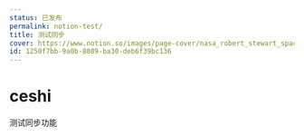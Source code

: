```yaml
---
status: 已发布
permalink: notion-test/
title: 测试同步
cover: https://www.notion.so/images/page-cover/nasa_robert_stewart_spacewalk.jpg
id: 1250f7bb-9a0b-8089-ba30-deb6f39bc136
---
```


# ceshi

测试同步功能
